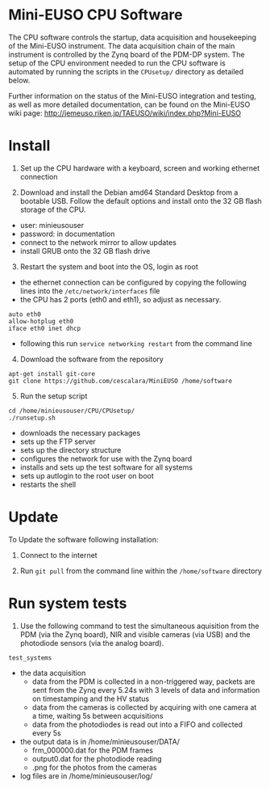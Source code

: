 # Mini-EUSO CPU Software

The CPU software controls the startup, data acquisition and housekeeping of the Mini-EUSO instrument. The data acquisition chain of the main instrument is controlled by the Zynq board of the PDM-DP system. The setup of the CPU environment needed to run the CPU software is automated by running the scripts in the ```CPUsetup/``` directory as detailed below.

Further information on the status of the Mini-EUSO integration and testing, as well as more detailed documentation, can be found on the Mini-EUSO wiki page: http://jemeuso.riken.jp/TAEUSO/wiki/index.php?Mini-EUSO

# Install

1. Set up the CPU hardware with a keyboard, screen and working ethernet connection

2. Download and install the Debian amd64 Standard Desktop from a bootable USB. Follow the default options and install onto the 32 GB flash storage of the CPU.
 * user: minieusouser
 * password: in documentation
 * connect to the network mirror to allow updates
 * install GRUB onto the 32 GB flash drive 

3. Restart the system and boot into the OS, login as root
 * the ethernet connection can be configured by copying the following lines into the ```/etc/network/interfaces``` file
 * the CPU has 2 ports (eth0 and eth1), so adjust as necessary.
```
auto eth0
allow-hotplug eth0
iface eth0 inet dhcp
```  
 * following this run ```service networking restart``` from the command line

4. Download the software from the repository
```
apt-get install git-core
git clone https://github.com/cescalara/MiniEUSO /home/software
```

5. Run the setup script
```
cd /home/minieusouser/CPU/CPUsetup/
./runsetup.sh 
```
 * downloads the necessary packages
 * sets up the FTP server
 * sets up the directory structure
 * configures the network for use with the Zynq board
 * installs and sets up the test software for all systems
 * sets up autlogin to the root user on boot
 * restarts the shell 

# Update
To Update the software following installation: 

1. Connect to the internet 

2. Run ```git pull``` from the command line within the ```/home/software``` directory

# Run system tests
1. Use the following command to test the simultaneous aquisition from the PDM (via the Zynq board), NIR and visible cameras (via USB) and the photodiode sensors (via the analog board). 
```
test_systems 
```
* the data acquisition 
  * data from the PDM is collected in a non-triggered way, packets are sent from the Zynq every 5.24s with 3 levels of data and information on timestamping and the HV status
  * data from the cameras is collected by acquiring with one camera at a time,  waiting 5s between acquisitions
  * data from the photodiodes is read out into a FIFO and collected every 5s
* the output data is in /home/minieusouser/DATA/
  * frm_000000.dat for the PDM frames
  * output0.dat for the photodiode reading
  * .png for the photos from the cameras
* log files are in /home/minieusouser/log/

